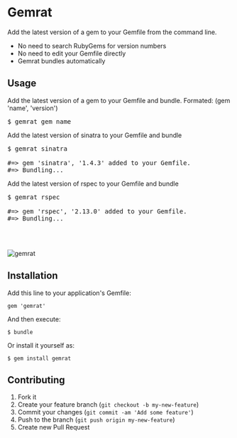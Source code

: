 # Gemrat

Add the latest version of a gem to your Gemfile from the command line.

* No need to search RubyGems for version numbers
* No need to edit your Gemfile directly
* Gemrat bundles automatically

## Usage
Add the latest version of a gem to your Gemfile and bundle. Formated: (gem 'name', 'version')
<pre>
$ gemrat gem_name
</pre>

Add the latest version of sinatra to your Gemfile and bundle
<pre>
$ gemrat sinatra

#=> gem 'sinatra', '1.4.3' added to your Gemfile.
#=> Bundling...
</pre>

Add the latest version of rspec to your Gemfile and bundle
<pre>
$ gemrat rspec

#=> gem 'rspec', '2.13.0' added to your Gemfile.
#=> Bundling...
</pre>

<br/>
<br/>

![gemrat](http://i.qkme.me/3ut4r1.jpg)

## Installation

Add this line to your application's Gemfile:

    gem 'gemrat'

And then execute:

    $ bundle

Or install it yourself as:

    $ gem install gemrat

## Contributing

1. Fork it
2. Create your feature branch (`git checkout -b my-new-feature`)
3. Commit your changes (`git commit -am 'Add some feature'`)
4. Push to the branch (`git push origin my-new-feature`)
5. Create new Pull Request
